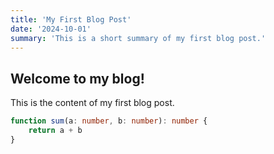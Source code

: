 ```yaml
---
title: 'My First Blog Post'
date: '2024-10-01'
summary: 'This is a short summary of my first blog post.'
---
```


## Welcome to my blog!

This is the content of my first blog post.

```typescript
function sum(a: number, b: number): number {
	return a + b
}
```
